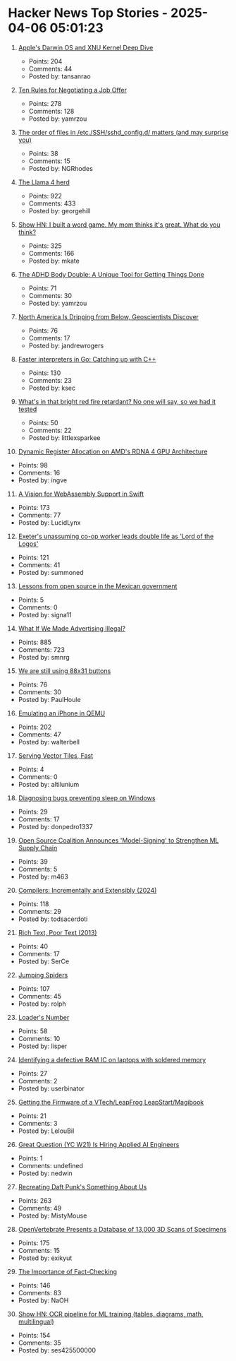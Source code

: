 # Hacker News Top Stories - 2025-04-06 05:01:23

1. [Apple's Darwin OS and XNU Kernel Deep Dive](https://tansanrao.com/blog/2025/04/xnu-kernel-and-darwin-evolution-and-architecture/)
   - Points: 204
   - Comments: 44
   - Posted by: tansanrao

2. [Ten Rules for Negotiating a Job Offer](https://haseebq.com/my-ten-rules-for-negotiating-a-job-offer/)
   - Points: 278
   - Comments: 128
   - Posted by: yamrzou

3. [The order of files in /etc./SSH/sshd_config.d/ matters (and may surprise you)](https://utcc.utoronto.ca/~cks/space/blog/sysadmin/OpenSSHConfigOrderMatters)
   - Points: 38
   - Comments: 15
   - Posted by: NGRhodes

4. [The Llama 4 herd](https://ai.meta.com/blog/llama-4-multimodal-intelligence/)
   - Points: 922
   - Comments: 433
   - Posted by: georgehill

5. [Show HN: I built a word game. My mom thinks it's great. What do you think?](https://www.whatsit.today/)
   - Points: 325
   - Comments: 166
   - Posted by: mkate

6. [The ADHD Body Double: A Unique Tool for Getting Things Done](https://add.org/the-body-double/)
   - Points: 71
   - Comments: 30
   - Posted by: yamrzou

7. [North America Is Dripping from Below, Geoscientists Discover](https://www.jsg.utexas.edu/news/2025/04/north-america-is-dripping-from-below-geoscientists-discover/)
   - Points: 76
   - Comments: 17
   - Posted by: jandrewrogers

8. [Faster interpreters in Go: Catching up with C++](https://planetscale.com/blog/faster-interpreters-in-go-catching-up-with-cpp)
   - Points: 130
   - Comments: 23
   - Posted by: ksec

9. [What's in that bright red fire retardant? No one will say, so we had it tested](https://laist.com/news/climate-environment/how-much-toxic-heavy-metal-is-in-that-bright-red-fire-retardant-we-had-it-tested-to-find-out)
   - Points: 50
   - Comments: 22
   - Posted by: littlexsparkee

10. [Dynamic Register Allocation on AMD's RDNA 4 GPU Architecture](https://chipsandcheese.com/p/dynamic-register-allocation-on-amds)
   - Points: 98
   - Comments: 16
   - Posted by: ingve

11. [A Vision for WebAssembly Support in Swift](https://forums.swift.org/t/pitch-a-vision-for-webassembly-support-in-swift/79060)
   - Points: 173
   - Comments: 77
   - Posted by: LucidLynx

12. [Exeter's unassuming co-op worker leads double life as 'Lord of the Logos'](https://www.devonlive.com/whats-on/whats-on-news/exeters-unassuming-co-op-worker-10039941)
   - Points: 121
   - Comments: 41
   - Posted by: summoned

13. [Lessons from open source in the Mexican government](https://lwn.net/Articles/1013776/)
   - Points: 5
   - Comments: 0
   - Posted by: signa11

14. [What If We Made Advertising Illegal?](https://simone.org/advertising/)
   - Points: 885
   - Comments: 723
   - Posted by: smnrg

15. [We are still using 88x31 buttons](https://ultrasciencelabs.com/lab-notes/why-we-are-still-using-88x31-buttons)
   - Points: 76
   - Comments: 30
   - Posted by: PaulHoule

16. [Emulating an iPhone in QEMU](https://eshard.com/posts/emulating-ios-14-with-qemu)
   - Points: 202
   - Comments: 47
   - Posted by: walterbell

17. [Serving Vector Tiles, Fast](https://spatialists.ch/posts/2025/04-05-serving-vector-tiles-fast/)
   - Points: 4
   - Comments: 0
   - Posted by: altilunium

18. [Diagnosing bugs preventing sleep on Windows](https://peteronprogramming.wordpress.com/2025/04/02/diagnosing-bugs-preventing-sleep-on-windows/)
   - Points: 29
   - Comments: 17
   - Posted by: donpedro1337

19. [Open Source Coalition Announces 'Model-Signing' to Strengthen ML Supply Chain](https://pypi.org/project/model-signing/)
   - Points: 39
   - Comments: 5
   - Posted by: m463

20. [Compilers: Incrementally and Extensibly (2024)](https://okmij.org/ftp/tagless-final/Compiler/index.html)
   - Points: 118
   - Comments: 29
   - Posted by: todsacerdoti

21. [Rich Text, Poor Text (2013)](https://laemeur.sdf.org/words/D29.html)
   - Points: 40
   - Comments: 17
   - Posted by: SerCe

22. [Jumping Spiders](https://digital.tnconservationist.org/publication/?i=663361&article_id=3697028&view=articleBrowser)
   - Points: 107
   - Comments: 45
   - Posted by: rolph

23. [Loader's Number](https://googology.fandom.com/wiki/Loader%27s_number)
   - Points: 58
   - Comments: 10
   - Posted by: lisper

24. [Identifying a defective RAM IC on laptops with soldered memory](https://blog.piernov.org/identifying-defective-ram-ic/)
   - Points: 27
   - Comments: 2
   - Posted by: userbinator

25. [Getting the Firmware of a VTech/LeapFrog LeapStart/Magibook](https://leloubil.prose.sh/leapstart-1)
   - Points: 21
   - Comments: 3
   - Posted by: LelouBil

26. [Great Question (YC W21) Is Hiring Applied AI Engineers](https://www.ycombinator.com/companies/great-question/jobs/AtPa8pe-ai-engineer)
   - Points: 1
   - Comments: undefined
   - Posted by: nedwin

27. [Recreating Daft Punk's Something About Us](https://thoughts-and-things.ghost.io/recreating-daft-punks-something-about-us/)
   - Points: 263
   - Comments: 49
   - Posted by: MistyMouse

28. [OpenVertebrate Presents a Database of 13,000 3D Scans of Specimens](https://www.openculture.com/2024/03/openvertebrate-presents-a-massive-database-of-13000-3d-scans-of-vertebrate-specimens.html)
   - Points: 175
   - Comments: 15
   - Posted by: exikyut

29. [The Importance of Fact-Checking](https://lithub.com/on-the-episode-that-changed-ira-glasss-this-american-life-forever/)
   - Points: 146
   - Comments: 83
   - Posted by: NaOH

30. [Show HN: OCR pipeline for ML training (tables, diagrams, math, multilingual)](https://github.com/ses4255/Versatile-OCR-Program)
   - Points: 154
   - Comments: 35
   - Posted by: ses425500000

